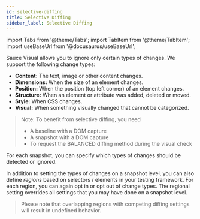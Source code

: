 ```yaml
---
id: selective-diffing
title: Selective Diffing
sidebar_label: Selective Diffing
---
```


import Tabs from '@theme/Tabs';
import TabItem from '@theme/TabItem';
import useBaseUrl from '@docusaurus/useBaseUrl';

Sauce Visual allows you to ignore only certain types of changes.
We support the following change types:
- **Content:** The text, image or other content changes.
- **Dimensions:** When the size of an element changes.
- **Position:** When the position (top left corner) of an element changes.
- **Structure:** When an element or attribute was added, deleted or moved.
- **Style:** When CSS changes.
- **Visual:** When something visually changed that cannot be categorized.

> Note: To benefit from selective diffing, you need
>   - A baseline with a DOM capture
>   - A snapshot with a DOM capture
>   - To request the BALANCED diffing method during the visual check

For each snapshot, you can specify which types of changes should be detected or ignored.

In addition to setting the types of changes on a snapshot level, you can also define *regions*
based on selectors / elements in your testing framework.
For each region, you can again opt in or opt out of change types.
The regional setting overrides all settings that you may have done on a snapshot level.

> Please note that overlapping regions with competing diffing settings will result in undefined behavior.
